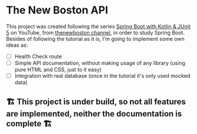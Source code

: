 # The New Boston API
This project was created following the series
[Spring Boot with Kotlin & JUnit 5](https://www.youtube.com/playlist?list=PL6gx4Cwl9DGDPsneZWaOFg0H2wsundyGr) on YouTube,
from [thenewboston channel](https://www.youtube.com/@thenewboston), in order to study Spring Boot. Besides of following
the tutorial as it is, I'm going to implement some own ideas as:
- [ ] Health Check route
- [ ] Simple API documentation, without making usage of any library (using pure HTML and CSS, just to it easy)
- [ ] Integration with real database (once in the tutorial it's only used mocked data)

## 🏗 This project is under build, so not all features are implemented, neither the documentation is complete 🏗
